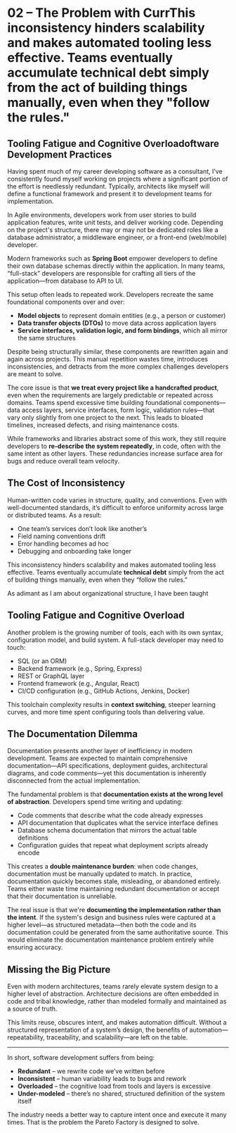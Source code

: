 # 02 – The Problem with CurrThis inconsistency hinders scalability and makes automated tooling less effective. Teams eventually accumulate **technical debt** simply from the act of building things manually, even when they "follow the rules."

## Tooling Fatigue and Cognitive Overloadoftware Development Practices

Having spent much of my career developing software as a consultant, I’ve consistently found myself working on projects where a significant portion of the effort is needlessly redundant. Typically, architects like myself will define a functional framework and present it to development teams for implementation.

In Agile environments, developers work from user stories to build application features, write unit tests, and deliver working code. Depending on the project's structure, there may or may not be dedicated roles like a database administrator, a middleware engineer, or a front-end (web/mobile) developer.

Modern frameworks such as **Spring Boot** empower developers to define their own database schemas directly within the application. In many teams, “full-stack” developers are responsible for crafting all tiers of the application—from database to API to UI.

This setup often leads to repeated work. Developers recreate the same foundational components over and over:  
- **Model objects** to represent domain entities (e.g., a person or customer)  
- **Data transfer objects (DTOs)** to move data across application layers  
- **Service interfaces, validation logic, and form bindings**, which all mirror the same structures  

Despite being structurally similar, these components are rewritten again and again across projects. This manual repetition wastes time, introduces inconsistencies, and detracts from the more complex challenges developers are meant to solve.

The core issue is that **we treat every project like a handcrafted product**, even when the requirements are largely predictable or repeated across domains. Teams spend excessive time building foundational components—data access layers, service interfaces, form logic, validation rules—that vary only slightly from one project to the next. This leads to bloated timelines, increased defects, and rising maintenance costs.

While frameworks and libraries abstract some of this work, they still require developers to **re-describe the system repeatedly**, in code, often with the same intent as other layers. These redundancies increase surface area for bugs and reduce overall team velocity.

## The Cost of Inconsistency

Human-written code varies in structure, quality, and conventions. Even with well-documented standards, it’s difficult to enforce uniformity across large or distributed teams. As a result:

- One team’s services don’t look like another’s  
- Field naming conventions drift  
- Error handling becomes ad hoc  
- Debugging and onboarding take longer  

This inconsistency hinders scalability and makes automated tooling less effective. Teams eventually accumulate **technical debt** simply from the act of building things manually, even when they “follow the rules.”

As adimant as I am about organizational structure, I have been taught 

## Tooling Fatigue and Cognitive Overload

Another problem is the growing number of tools, each with its own syntax, configuration model, and build system. A full-stack developer may need to touch:

- SQL (or an ORM)  
- Backend framework (e.g., Spring, Express)  
- REST or GraphQL layer  
- Frontend framework (e.g., Angular, React)  
- CI/CD configuration (e.g., GitHub Actions, Jenkins, Docker)  

This toolchain complexity results in **context switching**, steeper learning curves, and more time spent configuring tools than delivering value.

## The Documentation Dilemma

Documentation presents another layer of inefficiency in modern development. Teams are expected to maintain comprehensive documentation—API specifications, deployment guides, architectural diagrams, and code comments—yet this documentation is inherently disconnected from the actual implementation.

The fundamental problem is that **documentation exists at the wrong level of abstraction**. Developers spend time writing and updating:

- Code comments that describe what the code already expresses
- API documentation that duplicates what the service interface defines
- Database schema documentation that mirrors the actual table definitions
- Configuration guides that repeat what deployment scripts already encode

This creates a **double maintenance burden**: when code changes, documentation must be manually updated to match. In practice, documentation quickly becomes stale, misleading, or abandoned entirely. Teams either waste time maintaining redundant documentation or accept that their documentation is unreliable.

The real issue is that we're **documenting the implementation rather than the intent**. If the system's design and business rules were captured at a higher level—as structured metadata—then both the code and its documentation could be generated from the same authoritative source. This would eliminate the documentation maintenance problem entirely while ensuring accuracy.

## Missing the Big Picture

Even with modern architectures, teams rarely elevate system design to a higher level of abstraction. Architecture decisions are often embedded in code and tribal knowledge, rather than modeled formally and maintained as a source of truth.

This limits reuse, obscures intent, and makes automation difficult. Without a structured representation of a system’s design, the benefits of automation—repeatability, traceability, and scalability—are left on the table.

---

In short, software development suffers from being:

- **Redundant** – we rewrite code we’ve written before  
- **Inconsistent** – human variability leads to bugs and rework  
- **Overloaded** – the cognitive load from tools and layers is excessive  
- **Under-modeled** – there’s no shared, structured definition of the system itself  

The industry needs a better way to capture intent once and execute it many times. That is the problem the Pareto Factory is designed to solve.
